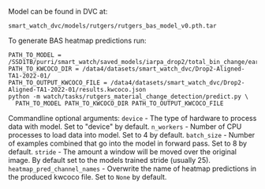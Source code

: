 Model can be found in DVC at:

```
smart_watch_dvc/models/rutgers/rutgers_bas_model_v0.pth.tar
```

To generate BAS heatmap predictions run:

```
PATH_TO_MODEL = /SSD1TB/purri/smart_watch/saved_models/iarpa_drop2/total_bin_change/early_fusion/0001/best_model.pth.tar
PATH_TO_KWCOCO_DIR = /data4/datasets/smart_watch_dvc/Drop2-Aligned-TA1-2022-01/  
PATH_TO_OUTPUT_KWCOCO_FILE = /data4/datasets/smart_watch_dvc/Drop2-Aligned-TA1-2022-01/results.kwcoco.json
python -m watch/tasks/rutgers_material_change_detection/predict.py \
  PATH_TO_MODEL PATH_TO_KWCOCO_DIR PATH_TO_OUTPUT_KWCOCO_FILE
```

Commandline optional arguments:
`device` - The type of hardware to process data with model. Set to "device" by default.
`n_workers` - Number of CPU processes to load data into model. Set to 4 by default.
`batch_size` - Number of examples combined that go into the model in forward pass. Set to 8 by default.
`stride` - The amount a window will be moved over the original image. By default set to the models trained stride (usually 25).
`heatmap_pred_channel_names` - Overwrite the name of heatmap predictions in the produced kwcoco file. Set to `None` by default.

